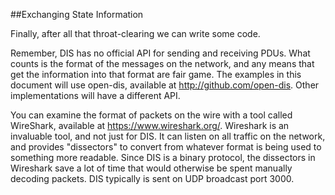 ##Exchanging State Information

Finally, after all that throat-clearing we can write some code. 

Remember, DIS has no official API for sending and receiving PDUs. What counts is the format of the messages on the network, and any means that get the information into that format are fair game. The examples in this document will use open-dis, available at <a href="http://github.com/open-dis">http://github.com/open-dis</a>. Other implementations will have a different API.

You can examine the format of packets on the wire with a tool called WireShark, available at <a href="https://www.wireshark.org/">https://www.wireshark.org/</a>. Wireshark is an invaluable tool, and not just for DIS. It can listen on all traffic on the network, and provides "dissectors" to convert from whatever format is being used to something more readable. Since DIS is a binary protocol, the dissectors in Wireshark save a lot of time that would otherwise be spent manually decoding packets. DIS typically is sent on UDP broadcast port 3000.
